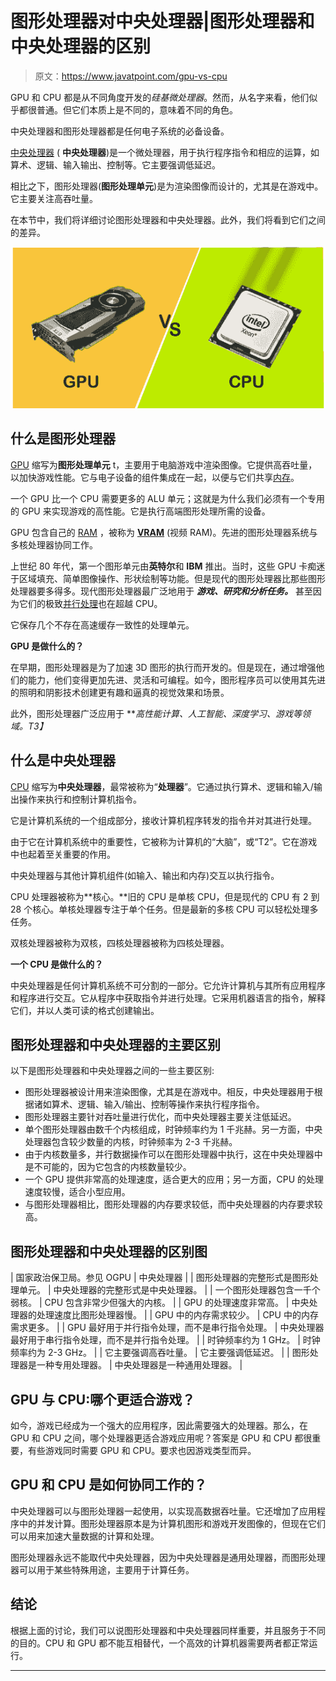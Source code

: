 # 图形处理器对中央处理器|图形处理器和中央处理器的区别

> 原文：<https://www.javatpoint.com/gpu-vs-cpu>

GPU 和 CPU 都是从不同角度开发的*硅基微处理器*。然而，从名字来看，他们似乎都很普通。但它们本质上是不同的，意味着不同的角色。

中央处理器和图形处理器都是任何电子系统的必备设备。

[中央处理器](https://www.javatpoint.com/cpu-full-form) ( **中央处理器**)是一个微处理器，用于执行程序指令和相应的运算，如算术、逻辑、输入输出、控制等。它主要强调低延迟。

相比之下，图形处理器(**图形处理单元**)是为渲染图像而设计的，尤其是在游戏中。它主要关注高吞吐量。

在本节中，我们将详细讨论图形处理器和中央处理器。此外，我们将看到它们之间的差异。

![GPU vs CPU](img/9e11a91ef70dee54de2e560373666536.png)

## 什么是图形处理器

[GPU](https://www.javatpoint.com/gpu) 缩写为**图形处理单元** t，主要用于电脑游戏中渲染图像。它提供高吞吐量，以加快游戏性能。它与电子设备的组件集成在一起，以便与它们共享[内存](https://www.javatpoint.com/ram-full-form)。

一个 GPU 比一个 CPU 需要更多的 ALU 单元；这就是为什么我们必须有一个专用的 GPU 来实现游戏的高性能。它是执行高端图形处理所需的设备。

GPU 包含自己的 [RAM](https://www.javatpoint.com/ram) ，被称为 [**VRAM**](https://www.javatpoint.com/vram) (视频 RAM)。先进的图形处理器系统与多核处理器协同工作。

上世纪 80 年代，第一个图形单元由**英特尔**和 **IBM** 推出。当时，这些 GPU 卡痴迷于区域填充、简单图像操作、形状绘制等功能。但是现代的图形处理器比那些图形处理器要多得多。现代图形处理器最广泛地用于 ***游戏、研究和分析任务。*** 甚至因为它们的极致[并行处理](https://www.javatpoint.com/parallel-processing)也在超越 CPU。

它保存几个不存在高速缓存一致性的处理单元。

**GPU 是做什么的？**

在早期，图形处理器是为了加速 3D 图形的执行而开发的。但是现在，通过增强他们的能力，他们变得更加先进、灵活和可编程。如今，图形程序员可以使用其先进的照明和阴影技术创建更有趣和逼真的视觉效果和场景。

此外，图形处理器广泛应用于 ***高性能计算、人工智能、深度学习、游戏等领域。*T3】**

## 什么是中央处理器

[CPU](https://www.javatpoint.com/central-processing-unit) 缩写为**中央处理器**，最常被称为“**处理器**”。它通过执行算术、逻辑和输入/输出操作来执行和控制计算机指令。

它是计算机系统的一个组成部分，接收计算机程序转发的指令并对其进行处理。

由于它在计算机系统中的重要性，它被称为计算机的“大脑”，或“T2”。它在游戏中也起着至关重要的作用。

中央处理器与其他计算机组件(如输入、输出和内存)交互以执行指令。

CPU 处理器被称为**核心。**旧的 CPU 是单核 CPU，但是现代的 CPU 有 2 到 28 个核心。单核处理器专注于单个任务。但是最新的多核 CPU 可以轻松处理多任务。

双核处理器被称为双核，四核处理器被称为四核处理器。

**一个 CPU 是做什么的？**

中央处理器是任何计算机系统不可分割的一部分。它允许计算机与其所有应用程序和程序进行交互。它从程序中获取指令并进行处理。它采用机器语言的指令，解释它们，并以人类可读的格式创建输出。

## 图形处理器和中央处理器的主要区别

以下是图形处理器和中央处理器之间的一些主要区别:

*   图形处理器被设计用来渲染图像，尤其是在游戏中。相反，中央处理器用于根据诸如算术、逻辑、输入/输出、控制等操作来执行程序指令。
*   图形处理器主要针对吞吐量进行优化，而中央处理器主要关注低延迟。
*   单个图形处理器由数千个内核组成，时钟频率约为 1 千兆赫。另一方面，中央处理器包含较少数量的内核，时钟频率为 2-3 千兆赫。
*   由于内核数量多，并行数据操作可以在图形处理器中执行，这在中央处理器中是不可能的，因为它包含的内核数量较少。
*   一个 GPU 提供非常高的处理速度，适合更大的应用；另一方面，CPU 的处理速度较慢，适合小型应用。
*   与图形处理器相比，图形处理器的内存要求较低，而中央处理器的内存要求较高。

## 图形处理器和中央处理器的区别图

| 国家政治保卫局。参见 OGPU | 中央处理器 |
| 图形处理器的完整形式是图形处理单元。 | 中央处理器的完整形式是中央处理器。 |
| 一个图形处理器包含一千个弱核。 | CPU 包含非常少但强大的内核。 |
| GPU 的处理速度非常高。 | 中央处理器的处理速度比图形处理器慢。 |
| GPU 中的内存需求较少。 | CPU 中的内存需求更多。 |
| GPU 最好用于并行指令处理，而不是串行指令处理。 | 中央处理器最好用于串行指令处理，而不是并行指令处理。 |
| 时钟频率约为 1 GHz。 | 时钟频率约为 2-3 GHz。 |
| 它主要强调高吞吐量。 | 它主要强调低延迟。 |
| 图形处理器是一种专用处理器。 | 中央处理器是一种通用处理器。 |

## GPU 与 CPU:哪个更适合游戏？

如今，游戏已经成为一个强大的应用程序，因此需要强大的处理器。那么，在 GPU 和 CPU 之间，哪个处理器更适合游戏应用呢？答案是 GPU 和 CPU 都很重要，有些游戏同时需要 GPU 和 CPU。要求也因游戏类型而异。

## GPU 和 CPU 是如何协同工作的？

中央处理器可以与图形处理器一起使用，以实现高数据吞吐量。它还增加了应用程序中的并发计算。图形处理器原本是为计算机图形和游戏开发图像的，但现在它们可以用来加速大量数据的计算和处理。

图形处理器永远不能取代中央处理器，因为中央处理器是通用处理器，而图形处理器可以用于某些特殊用途，主要用于计算任务。

## 结论

根据上面的讨论，我们可以说图形处理器和中央处理器同样重要，并且服务于不同的目的。CPU 和 GPU 都不能互相替代，一个高效的计算机器需要两者都正常运行。

* * *
